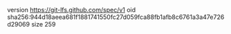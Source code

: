 version https://git-lfs.github.com/spec/v1
oid sha256:944d18aeea681f1881741550fc27d059fca88fb1afb8c6761a3a47e726d29069
size 259
